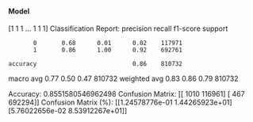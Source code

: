#### Model
[1 1 1 ... 1 1 1]
Classification Report:
              precision    recall  f1-score   support

           0       0.68      0.01      0.02    117971
           1       0.86      1.00      0.92    692761

    accuracy                           0.86    810732
   macro avg       0.77      0.50      0.47    810732
weighted avg       0.83      0.86      0.79    810732

Accuracy: 0.8551580546962498
Confusion Matrix:
[[  1010 116961]
 [   467 692294]]
Confusion Matrix (%):
[[1.24578776e-01 1.44265923e+01]
 [5.76022656e-02 8.53912267e+01]]
